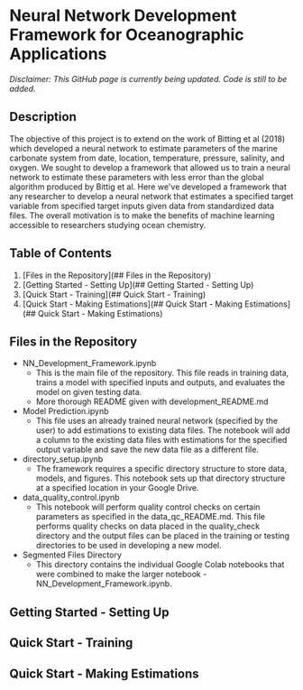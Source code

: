 # Neural Network Development Framework for Oceanographic Applications

*Disclaimer: This GitHub page is currently being updated. Code is still to be added.*

## Description
The objective of this project is to extend on the work of Bitting et al (2018) which developed a neural network to estimate parameters of the marine carbonate system from date, location, temperature, pressure, salinity, and oxygen. We sought to develop a framework that allowed us to train a neural network to estimate these parameters with less error than the global algorithm produced by Bittig et al. Here we've developed a framework that any researcher to develop a neural network that estimates a specified target variable from specified target inputs given data from standardized data files. The overall motivation is to make the benefits of machine learning accessible to researchers studying ocean chemistry. 

## Table of Contents
1. [Files in the Repository](## Files in the Repository)
2. [Getting Started - Setting Up](## Getting Started - Setting Up)
3. [Quick Start - Training](## Quick Start - Training)
4. [Quick Start - Making Estimations](## Quick Start - Making Estimations](## Quick Start - Making Estimations)

## Files in the Repository
- NN_Development_Framework.ipynb
  - This is the main file of the repository. This file reads in training data, trains a model with specified inputs and outputs, and evaluates the model on given testing data.
  - More thorough README given with development_README.md
- Model Prediction.ipynb
  - This file uses an already trained neural network (specified by the user) to add estimations to existing data files. The notebook will add a column to the existing data files with estimations for the specified output variable and save the new data file as a different file.  
- directory_setup.ipynb
  - The framework requires a specific directory structure to store data, models, and figures. This notebook sets up that directory structure at a specified location in your Google Drive.
- data_quality_control.ipynb
  - This notebook will perform quality control checks on certain parameters as specified in the data_qc_README.md. This file performs quality checks on data placed in the quality_check directory and the output files can be placed in the training or testing directories to be used in developing a new model.
- Segmented Files Directory
  - This directory contains the individual Google Colab notebooks that were combined to make the larger notebook - NN_Development_Framework.ipynb.   

## Getting Started - Setting Up

## Quick Start - Training

## Quick Start - Making Estimations
